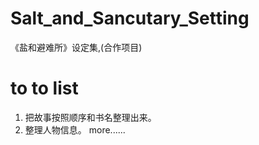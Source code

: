 ﻿# Salt_and_Sancutary_Setting
《盐和避难所》设定集,(合作项目)

# to to list

1. 把故事按照顺序和书名整理出来。
2. 整理人物信息。 
more......
